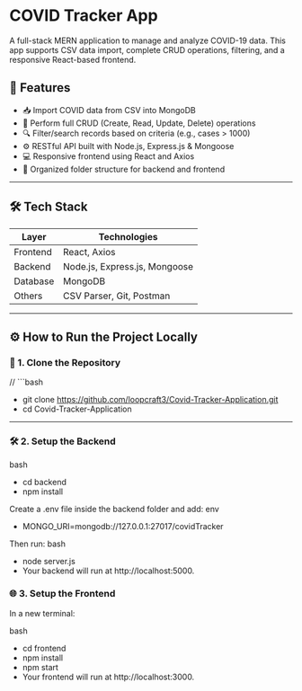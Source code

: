 # COVID Tracker App

A full-stack MERN application to manage and analyze COVID-19 data. This app supports CSV data import, complete CRUD operations, filtering, and a responsive React-based frontend.


## 📌 Features

- 📥 Import COVID data from CSV into MongoDB
- 🧮 Perform full CRUD (Create, Read, Update, Delete) operations
- 🔍 Filter/search records based on criteria (e.g., cases > 1000)
- ⚙️ RESTful API built with Node.js, Express.js & Mongoose
- 💻 Responsive frontend using React and Axios
- 📂 Organized folder structure for backend and frontend

---

## 🛠 Tech Stack

| Layer      | Technologies                        |
|------------|-------------------------------------|
| Frontend   | React, Axios                        |
| Backend    | Node.js, Express.js, Mongoose       |
| Database   | MongoDB                             |
| Others     | CSV Parser, Git, Postman            |

---

## ⚙️ How to Run the Project Locally

### 🔁 1. Clone the Repository

// ```bash
- git clone https://github.com/loopcraft3/Covid-Tracker-Application.git
- cd Covid-Tracker-Application
---

### 🛠️ 2. Setup the Backend
bash
- cd backend
- npm install

Create a .env file inside the backend folder and add:
env
- MONGO_URI=mongodb://127.0.0.1:27017/covidTracker

Then run:
bash
- node server.js
- Your backend will run at http://localhost:5000.

### 🌐 3. Setup the Frontend
In a new terminal:

bash
- cd frontend
- npm install
- npm start
- Your frontend will run at http://localhost:3000.
